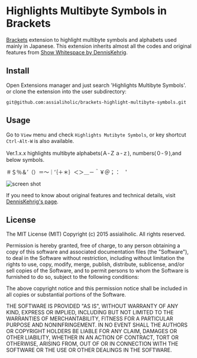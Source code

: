 # Highlights Multibyte Symbols in Brackets

[Brackets](http://brackets.io/) extension to highlight multibyte symbols and alphabets used mainly in Japanese.
This extension inherits almost all the codes and original features from [Show Whitespace by DennisKehrig](https://github.com/DennisKehrig/brackets-show-whitespace).


## Install

Open Extensions manager and just search 'Highlights Multibyte Symbols'.
or clone the extension into the user subdirectory:

    git@github.com:assialiholic/brackets-highlight-multibyte-symbols.git

## Usage

Go to `View` menu and check `Highlights Mutibyte Symbols`, or key shortcut `Ctrl-Alt-W` is also available.

Ver.1.x.x highlights multibyte alphabets(Ａ-Ｚａ-ｚ), numbers(０-９),and below symbols.

＃＄％＆’（）＝～｜‘｛＋＊｝＜＞＿－＾￥＠；：　'

![screen shot](https://c1.staticflickr.com/1/605/23275931332_d67e1bc301_b.jpg "screen shot")

If you need to know about original features and technical details, visit [DennisKehrig's page](https://github.com/DennisKehrig/brackets-show-whitespace).

## License

The MIT License (MIT)
Copyright (c) 2015 assialiholic. All rights reserved.

Permission is hereby granted, free of charge, to any person obtaining a copy of this software and associated documentation files (the "Software"), to deal in the Software without restriction, including without limitation the rights to use, copy, modify, merge, publish, distribute, sublicense, and/or sell copies of the Software, and to permit persons to whom the Software is furnished to do so, subject to the following conditions:

The above copyright notice and this permission notice shall be included in all copies or substantial portions of the Software.

THE SOFTWARE IS PROVIDED "AS IS", WITHOUT WARRANTY OF ANY KIND, EXPRESS OR IMPLIED, INCLUDING BUT NOT LIMITED TO THE WARRANTIES OF MERCHANTABILITY, FITNESS FOR A PARTICULAR PURPOSE AND NONINFRINGEMENT. IN NO EVENT SHALL THE AUTHORS OR COPYRIGHT HOLDERS BE LIABLE FOR ANY CLAIM, DAMAGES OR OTHER LIABILITY, WHETHER IN AN ACTION OF CONTRACT, TORT OR OTHERWISE, ARISING FROM, OUT OF OR IN CONNECTION WITH THE SOFTWARE OR THE USE OR OTHER DEALINGS IN THE SOFTWARE.
